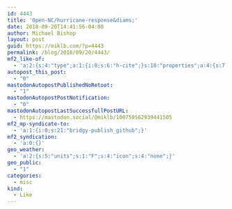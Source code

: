 ```yaml
---
id: 4443
title: 'Open-NC/hurricane-response&diams;'
date: 2018-09-20T14:41:56-04:00
author: Michael Bishop
layout: post
guid: https://miklb.com/?p=4443
permalink: /blog/2018/09/20/4443/
mf2_like-of:
  - 'a:2:{s:4:"type";a:1:{i:0;s:6:"h-cite";}s:10:"properties";a:4:{s:7:"summary";a:1:{i:0;s:86:"Contribute to Open-NC/hurricane-response development by creating an account on GitHub.";}s:4:"name";a:1:{i:0;s:26:"Open-NC/hurricane-response";}s:3:"url";a:1:{i:0;s:45:"https://github.com/Open-NC/hurricane-response";}s:11:"publication";a:1:{i:0;s:6:"GitHub";}}}'
autopost_this_post:
  - "0"
mastodonAutopostPublishedNoRetoot:
  - "1"
mastodonAutopostPostNotification:
  - "0"
mastodonAutopostLastSuccessfullPostURL:
  - https://mastodon.social/@miklb/100759562939441505
mf2_mp-syndicate-to:
  - 'a:1:{i:0;s:21:"bridgy-publish_github";}'
mf2_syndication:
  - 'a:0:{}'
geo_weather:
  - 'a:2:{s:5:"units";s:1:"F";s:4:"icon";s:4:"none";}'
geo_public:
  - "1"
categories:
  - misc
kind:
  - Like
---
```

